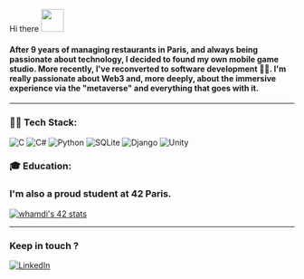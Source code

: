  Hi there <IMG SRC="https://raw.githubusercontent.com/blackcater/blackcater/main/images/Hi.gif" width="40px" height="40px">

<h4> After 9 years of managing restaurants in Paris, and always being passionate about technology, I decided to found my own mobile game studio. More recently, I've reconverted to software development 🧑‍💻.
I'm really passionate about Web3 and, more deeply, about the immersive experience via the "metaverse" and everything that goes with it.</h2>

---

### 🧑‍💻 Tech Stack:
![C](https://img.shields.io/badge/c-%2300599C.svg?style=for-the-badge&logo=c&logoColor=white)
![C#](https://img.shields.io/badge/c%23-%23239120.svg?style=for-the-badge&logo=csharp&logoColor=white)
![Python](https://img.shields.io/badge/python-3670A0?style=for-the-badge&logo=python&logoColor=ffdd54)
![SQLite](https://img.shields.io/badge/sqlite-%2307405e.svg?style=for-the-badge&logo=sqlite&logoColor=white)
![Django](https://img.shields.io/badge/django-%23092E20.svg?style=for-the-badge&logo=django&logoColor=white)
![Unity](https://img.shields.io/badge/unity-%23000000.svg?style=for-the-badge&logo=unity&logoColor=white)

### 🎓 Education:
### I'm also a proud student at 42 Paris.<br>
<a href="https://github.com/oakoudad/badge42"><img src="https://badge.mediaplus.ma/landscapes/whamdi?1337Badge=off&UM6P=off" alt="whamdi's 42 stats" /></a>

---
### Keep in touch ? <br>
[![LinkedIn](https://img.shields.io/badge/LinkedIn-0077B5?style=for-the-badge&logo=linkedin&logoColor=white)]([https://www.linkedin.com/in/your-linkedin-username/](https://www.linkedin.com/in/warren-hamdi-1253b878/)https://www.linkedin.com/in/warren-hamdi-1253b878/)

